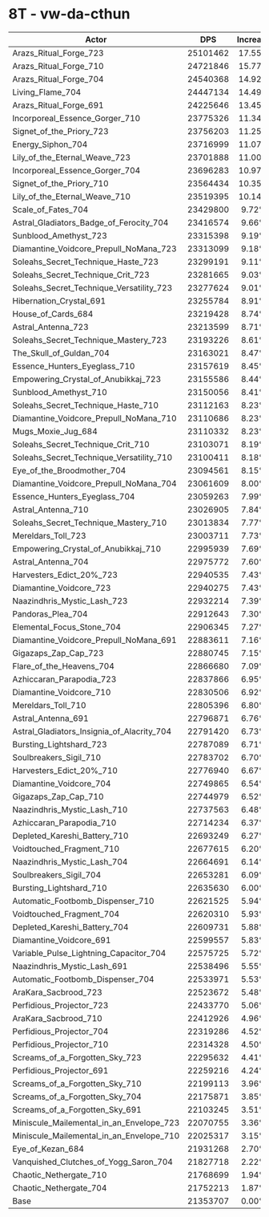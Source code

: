 # 8T - vw-da-cthun
| Actor | DPS | Increase |
|---|:---:|:---:|
|Arazs_Ritual_Forge_723|25101462|17.55%|
|Arazs_Ritual_Forge_710|24721846|15.77%|
|Arazs_Ritual_Forge_704|24540368|14.92%|
|Living_Flame_704|24447134|14.49%|
|Arazs_Ritual_Forge_691|24225646|13.45%|
|Incorporeal_Essence_Gorger_710|23775326|11.34%|
|Signet_of_the_Priory_723|23756203|11.25%|
|Energy_Siphon_704|23716999|11.07%|
|Lily_of_the_Eternal_Weave_723|23701888|11.00%|
|Incorporeal_Essence_Gorger_704|23696283|10.97%|
|Signet_of_the_Priory_710|23564434|10.35%|
|Lily_of_the_Eternal_Weave_710|23519395|10.14%|
|Scale_of_Fates_704|23429800|9.72%|
|Astral_Gladiators_Badge_of_Ferocity_704|23416574|9.66%|
|Sunblood_Amethyst_723|23315398|9.19%|
|Diamantine_Voidcore_Prepull_NoMana_723|23313099|9.18%|
|Soleahs_Secret_Technique_Haste_723|23299191|9.11%|
|Soleahs_Secret_Technique_Crit_723|23281665|9.03%|
|Soleahs_Secret_Technique_Versatility_723|23277624|9.01%|
|Hibernation_Crystal_691|23255784|8.91%|
|House_of_Cards_684|23219428|8.74%|
|Astral_Antenna_723|23213599|8.71%|
|Soleahs_Secret_Technique_Mastery_723|23193226|8.61%|
|The_Skull_of_Guldan_704|23163021|8.47%|
|Essence_Hunters_Eyeglass_710|23157619|8.45%|
|Empowering_Crystal_of_Anubikkaj_723|23155586|8.44%|
|Sunblood_Amethyst_710|23150056|8.41%|
|Soleahs_Secret_Technique_Haste_710|23112163|8.23%|
|Diamantine_Voidcore_Prepull_NoMana_710|23110686|8.23%|
|Mugs_Moxie_Jug_684|23110332|8.23%|
|Soleahs_Secret_Technique_Crit_710|23103071|8.19%|
|Soleahs_Secret_Technique_Versatility_710|23100411|8.18%|
|Eye_of_the_Broodmother_704|23094561|8.15%|
|Diamantine_Voidcore_Prepull_NoMana_704|23061609|8.00%|
|Essence_Hunters_Eyeglass_704|23059263|7.99%|
|Astral_Antenna_710|23026905|7.84%|
|Soleahs_Secret_Technique_Mastery_710|23013834|7.77%|
|Mereldars_Toll_723|23003711|7.73%|
|Empowering_Crystal_of_Anubikkaj_710|22995939|7.69%|
|Astral_Antenna_704|22975772|7.60%|
|Harvesters_Edict_20%_723|22940535|7.43%|
|Diamantine_Voidcore_723|22940275|7.43%|
|Naazindhris_Mystic_Lash_723|22932214|7.39%|
|Pandoras_Plea_704|22912643|7.30%|
|Elemental_Focus_Stone_704|22906345|7.27%|
|Diamantine_Voidcore_Prepull_NoMana_691|22883611|7.16%|
|Gigazaps_Zap_Cap_723|22880745|7.15%|
|Flare_of_the_Heavens_704|22866680|7.09%|
|Azhiccaran_Parapodia_723|22837866|6.95%|
|Diamantine_Voidcore_710|22830506|6.92%|
|Mereldars_Toll_710|22805396|6.80%|
|Astral_Antenna_691|22796871|6.76%|
|Astral_Gladiators_Insignia_of_Alacrity_704|22791420|6.73%|
|Bursting_Lightshard_723|22787089|6.71%|
|Soulbreakers_Sigil_710|22783702|6.70%|
|Harvesters_Edict_20%_710|22776940|6.67%|
|Diamantine_Voidcore_704|22749865|6.54%|
|Gigazaps_Zap_Cap_710|22744979|6.52%|
|Naazindhris_Mystic_Lash_710|22737563|6.48%|
|Azhiccaran_Parapodia_710|22714234|6.37%|
|Depleted_Kareshi_Battery_710|22693249|6.27%|
|Voidtouched_Fragment_710|22677615|6.20%|
|Naazindhris_Mystic_Lash_704|22664691|6.14%|
|Soulbreakers_Sigil_704|22653281|6.09%|
|Bursting_Lightshard_710|22635630|6.00%|
|Automatic_Footbomb_Dispenser_710|22621525|5.94%|
|Voidtouched_Fragment_704|22620310|5.93%|
|Depleted_Kareshi_Battery_704|22609731|5.88%|
|Diamantine_Voidcore_691|22599557|5.83%|
|Variable_Pulse_Lightning_Capacitor_704|22575725|5.72%|
|Naazindhris_Mystic_Lash_691|22538496|5.55%|
|Automatic_Footbomb_Dispenser_704|22533971|5.53%|
|AraKara_Sacbrood_723|22523672|5.48%|
|Perfidious_Projector_723|22433770|5.06%|
|AraKara_Sacbrood_710|22412926|4.96%|
|Perfidious_Projector_704|22319286|4.52%|
|Perfidious_Projector_710|22314328|4.50%|
|Screams_of_a_Forgotten_Sky_723|22295632|4.41%|
|Perfidious_Projector_691|22259216|4.24%|
|Screams_of_a_Forgotten_Sky_710|22199113|3.96%|
|Screams_of_a_Forgotten_Sky_704|22175871|3.85%|
|Screams_of_a_Forgotten_Sky_691|22103245|3.51%|
|Miniscule_Mailemental_in_an_Envelope_723|22070755|3.36%|
|Miniscule_Mailemental_in_an_Envelope_710|22025317|3.15%|
|Eye_of_Kezan_684|21931268|2.70%|
|Vanquished_Clutches_of_Yogg_Saron_704|21827718|2.22%|
|Chaotic_Nethergate_710|21768699|1.94%|
|Chaotic_Nethergate_704|21752213|1.87%|
|Base|21353707|0.00%|
